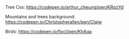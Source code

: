 Tree Css: https://codepen.io/arthur_cheung/pen/KRqzYd 

Mountains and trees background: https://codepen.io/Christopherallen/pen/Clajw

Birds: https://codepen.io/fixcl/pen/KhAqa
